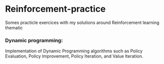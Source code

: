 # Reinforcement-practice
Somes practicle exercices with my solutions around Reinforcement learning thematic

### Dynamic programming:
Implementation of Dynamic Programming algorithms such as Policy Evaluation, Policy Improvement, Policy Iteration, and Value Iteration.
